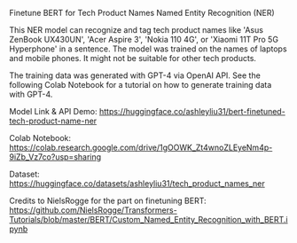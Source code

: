 Finetune BERT for Tech Product Names Named Entity Recognition (NER)

This NER model can recognize and tag tech product names like 'Asus ZenBook UX430UN', 'Acer Aspire 3', 'Nokia 110 4G', or 'Xiaomi 11T Pro 5G Hyperphone' in a sentence.
The model was trained on the names of laptops and mobile phones. It might not be suitable for other tech products. 

The training data was generated with GPT-4 via OpenAI API. See the following Colab Notebook for a tutorial on how to generate training data with GPT-4. 

Model Link & API Demo: https://huggingface.co/ashleyliu31/bert-finetuned-tech-product-name-ner

Colab Notebook: https://colab.research.google.com/drive/1gOOWK_Zt4wnoZLEyeNm4p-9iZb_Vz7co?usp=sharing

Dataset: https://huggingface.co/datasets/ashleyliu31/tech_product_names_ner

Credits to NielsRogge for the part on finetuning BERT: https://github.com/NielsRogge/Transformers-Tutorials/blob/master/BERT/Custom_Named_Entity_Recognition_with_BERT.ipynb
